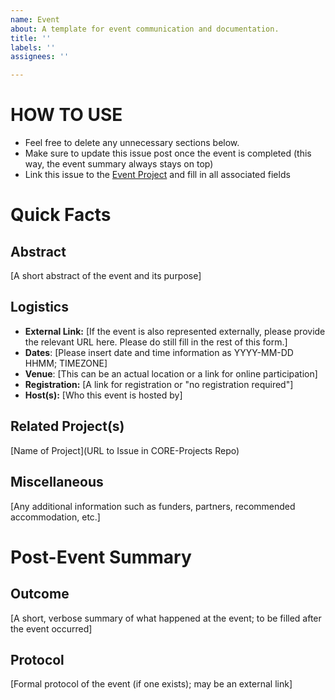```yaml
---
name: Event
about: A template for event communication and documentation.
title: ''
labels: ''
assignees: ''

---
```


# HOW TO USE
- Feel free to delete any unnecessary sections below.
- Make sure to update this issue post once the event is completed (this way, the event summary always stays on top)
- Link this issue to the [Event Project](https://github.com/orgs/uio-mana/projects/9) and fill in all associated fields

# Quick Facts
## Abstract
[A short abstract of the event and its purpose]

## Logistics
- **External Link:** [If the event is also represented externally, please provide the relevant URL here. Please do still fill in the rest of this form.]
- **Dates**: [Please insert date and time information as YYYY-MM-DD HHMM; TIMEZONE]
- **Venue**: [This can be an actual location or a link for online participation]
- **Registration:** [A link for registration or "no registration required"]
- **Host(s):** [Who this event is hosted by]

## Related Project(s)
[Name of Project](URL to Issue in CORE-Projects Repo)

## Miscellaneous
[Any additional information such as funders, partners, recommended accommodation, etc.]

# Post-Event Summary
## Outcome
[A short, verbose summary of what happened at the event; to be filled after the event occurred]

## Protocol
[Formal protocol of the event (if one exists); may be an external link]

